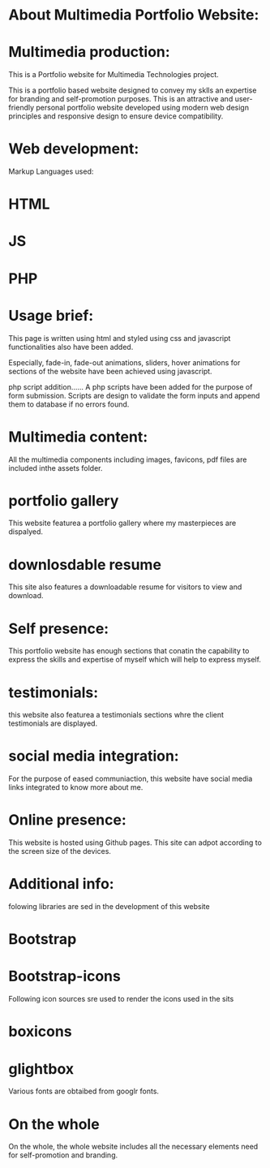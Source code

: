 # About Multimedia Portfolio Website:

# Multimedia production:
This is a Portfolio website for Multimedia Technologies project.

This is a portfolio based website designed to convey my sklls an expertise for branding and self-promotion purposes.
This is an attractive and user-friendly personal portfolio website developed using modern web design principles and responsive design to ensure device compatibility.

# Web development: 
Markup Languages used:
# HTML
# JS
# PHP

# Usage brief:
This page is written using html and styled using css and javascript functionalities also have been added.

Especially, fade-in, fade-out animations, sliders, hover animations for sections of the website have been achieved using javascript.

php script addition......
A php scripts have been added for the purpose of form submission.
Scripts are design to validate the form inputs and append them to database if no errors found.


# Multimedia content:
All the multimedia components including images, favicons, pdf files are included inthe assets folder.
# portfolio gallery
This website featurea a portfolio gallery where my masterpieces are dispalyed.
# downlosdable resume
This site also features a downloadable resume for visitors to view and download.


# Self presence:
This portfolio website has enough sections that conatin the capability to express the skills and expertise of myself which will help to express myself.
# testimonials:
this website also featurea a testimonials sections whre the client testimonials are displayed.
# social media integration:
For the purpose of eased communiaction, this website have social media links integrated to know more about me.


# Online presence:
This website is hosted using Github pages.
This site can adpot according to the screen size of the devices.


# Additional info:
folowing libraries are sed in the development of this website
# Bootstrap
# Bootstrap-icons

Following icon sources sre used to render the icons used in the sits
# boxicons
# glightbox

Various fonts are obtaibed from googlr fonts.

# On the whole
On the whole, the whole website includes all the necessary elements need for self-promotion and branding.


